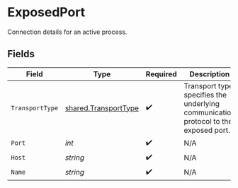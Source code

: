 # ExposedPort

Connection details for an active process.


## Fields

| Field                                                                               | Type                                                                                | Required                                                                            | Description                                                                         |
| ----------------------------------------------------------------------------------- | ----------------------------------------------------------------------------------- | ----------------------------------------------------------------------------------- | ----------------------------------------------------------------------------------- |
| `TransportType`                                                                     | [shared.TransportType](../../../pkg/models/shared/transporttype.md)                 | :heavy_check_mark:                                                                  | Transport type specifies the underlying communication protocol to the exposed port. |
| `Port`                                                                              | *int*                                                                               | :heavy_check_mark:                                                                  | N/A                                                                                 |
| `Host`                                                                              | *string*                                                                            | :heavy_check_mark:                                                                  | N/A                                                                                 |
| `Name`                                                                              | *string*                                                                            | :heavy_check_mark:                                                                  | N/A                                                                                 |